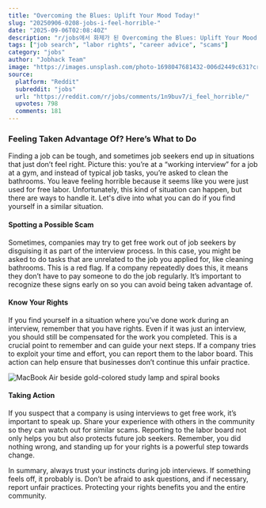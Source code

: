 ```yaml
---
title: "Overcoming the Blues: Uplift Your Mood Today!"
slug: "20250906-0208-jobs-i-feel-horrible-"
date: "2025-09-06T02:08:40Z"
description: "r/jobs에서 화제가 된 Overcoming the Blues: Uplift Your Mood Today!에 대한 깊이 있는 분석과 인사이트"
tags: ["job search", "labor rights", "career advice", "scams"]
category: "jobs"
author: "Jobhack Team"
image: "https://images.unsplash.com/photo-1698047681432-006d2449c631?crop=entropy&cs=tinysrgb&fit=max&fm=jpg&ixid=M3w3OTU0NDF8MHwxfHNlYXJjaHwyfHxqb2IlMjBzZWFyY2h8ZW58MXwwfHx8MTc1NzEyNDQ5OXww&ixlib=rb-4.1.0&q=80&w=1080"
source:
  platform: "Reddit"
  subreddit: "jobs"
  url: "https://reddit.com/r/jobs/comments/1n9buv7/i_feel_horrible/"
  upvotes: 798
  comments: 181
---
```


### Feeling Taken Advantage Of? Here’s What to Do

Finding a job can be tough, and sometimes job seekers end up in situations that just don’t feel right. Picture this: you’re at a “working interview” for a job at a gym, and instead of typical job tasks, you’re asked to clean the bathrooms. You leave feeling horrible because it seems like you were just used for free labor. Unfortunately, this kind of situation can happen, but there are ways to handle it. Let's dive into what you can do if you find yourself in a similar situation.

#### Spotting a Possible Scam

Sometimes, companies may try to get free work out of job seekers by disguising it as part of the interview process. In this case, you might be asked to do tasks that are unrelated to the job you applied for, like cleaning bathrooms. This is a red flag. If a company repeatedly does this, it means they don’t have to pay someone to do the job regularly. It’s important to recognize these signs early on so you can avoid being taken advantage of.

#### Know Your Rights

If you find yourself in a situation where you’ve done work during an interview, remember that you have rights. Even if it was just an interview, you should still be compensated for the work you completed. This is a crucial point to remember and can guide your next steps. If a company tries to exploit your time and effort, you can report them to the labor board. This action can help ensure that businesses don’t continue this unfair practice.

![MacBook Air beside gold-colored study lamp and spiral books](https://images.unsplash.com/photo-1505330622279-bf7d7fc918f4?crop=entropy&cs=tinysrgb&fit=max&fm=jpg&ixid=M3w3OTU0NDF8MHwxfHNlYXJjaHw0MHx8Y2FyZWVyfGVufDF8MHx8fDE3NTcxMjQ1MDB8MA&ixlib=rb-4.1.0&q=80&w=1080)

#### Taking Action

If you suspect that a company is using interviews to get free work, it’s important to speak up. Share your experience with others in the community so they can watch out for similar scams. Reporting to the labor board not only helps you but also protects future job seekers. Remember, you did nothing wrong, and standing up for your rights is a powerful step towards change.

In summary, always trust your instincts during job interviews. If something feels off, it probably is. Don’t be afraid to ask questions, and if necessary, report unfair practices. Protecting your rights benefits you and the entire community.